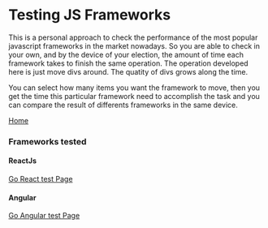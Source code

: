 # Testing JS Frameworks
This is a personal approach to check the performance of the most popular javascript frameworks in the market nowadays. So you are able to check in your own, and by the device of your election, the amount of time each framework takes to finish the same operation. The operation developed here is just move divs around. The quatity of divs grows along the time.

You can select how many items you want the framework to move, then you get the time this particular framework need to accomplish the task and you can compare the result of differents frameworks in the same device.

[Home](https://acamposruiz.github.io/js-frameworks-tests/builds/home/index.html)

### Frameworks tested
#### ReactJs
[Go React test Page](https://acamposruiz.github.io/js-frameworks-tests/builds/react/)
#### Angular
[Go Angular test Page](https://acamposruiz.github.io/js-frameworks-tests/builds/angular/)